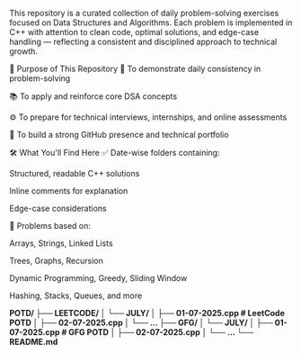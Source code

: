 This repository is a curated collection of daily problem-solving exercises focused on Data Structures and Algorithms. Each problem is implemented in C++ with attention to clean code, optimal solutions, and edge-case handling — reflecting a consistent and disciplined approach to technical growth.

🧭 Purpose of This Repository
📌 To demonstrate daily consistency in problem-solving

📚 To apply and reinforce core DSA concepts

⚙️ To prepare for technical interviews, internships, and online assessments

🚀 To build a strong GitHub presence and technical portfolio

🛠️ What You'll Find Here
✅ Date-wise folders containing:

Structured, readable C++ solutions

Inline comments for explanation

Edge-case considerations

🧠 Problems based on:

Arrays, Strings, Linked Lists

Trees, Graphs, Recursion

Dynamic Programming, Greedy, Sliding Window

Hashing, Stacks, Queues, and more

**POTD/
├── LEETCODE/
│   └── JULY/
│       ├── 01-07-2025.cpp   # LeetCode POTD
│       ├── 02-07-2025.cpp
│       └── ...
├── GFG/
│   └── JULY/
│       ├── 01-07-2025.cpp   # GFG POTD
│       ├── 02-07-2025.cpp
│       └── ...
└── README.md**

